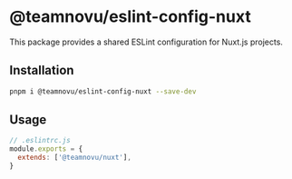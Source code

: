 # @teamnovu/eslint-config-nuxt
This package provides a shared ESLint configuration for Nuxt.js projects.

## Installation
```bash
pnpm i @teamnovu/eslint-config-nuxt --save-dev
```

## Usage
```js
// .eslintrc.js
module.exports = {
  extends: ['@teamnovu/nuxt'],
}
```